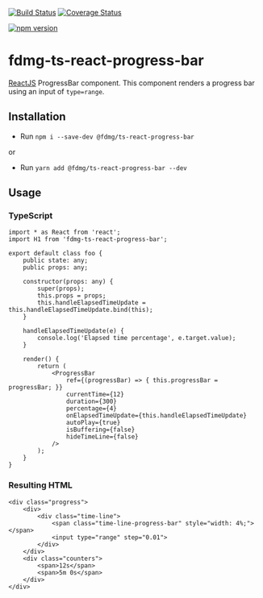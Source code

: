 [![Build Status](https://travis-ci.org/FDMediagroep/fdmg-ts-react-progress-bar.svg?branch=master)](https://travis-ci.org/FDMediagroep/fdmg-ts-react-progress-bar)
[![Coverage Status](https://coveralls.io/repos/github/FDMediagroep/fdmg-ts-react-progress-bar/badge.svg?branch=master)](https://coveralls.io/github/FDMediagroep/fdmg-ts-react-progress-bar?branch=master)

[![npm version](https://badge.fury.io/js/%40fdmg%2Fts-react-progress-bar.svg)](https://badge.fury.io/js/%40fdmg%2Fts-react-progress-bar)

# fdmg-ts-react-progress-bar
[ReactJS](https://reactjs.org/) ProgressBar component. This component renders a progress bar using an input of 
`type=range`.

## Installation
- Run `npm i --save-dev @fdmg/ts-react-progress-bar`

or

- Run `yarn add @fdmg/ts-react-progress-bar --dev`

## Usage
### TypeScript
```
import * as React from 'react';
import H1 from 'fdmg-ts-react-progress-bar';

export default class foo {
    public state: any;
    public props: any;

    constructor(props: any) {
        super(props);
        this.props = props;
        this.handleElapsedTimeUpdate = this.handleElapsedTimeUpdate.bind(this);
    }
    
    handleElapsedTimeUpdate(e) {
        console.log('Elapsed time percentage', e.target.value);
    }

    render() {
        return (
            <ProgressBar
                ref={(progressBar) => { this.progressBar = progressBar; }}
                currentTime={12}
                duration={300}
                percentage={4}
                onElapsedTimeUpdate={this.handleElapsedTimeUpdate}
                autoPlay={true}
                isBuffering={false}
                hideTimeLine={false}
            />
        );
    }
}
```

### Resulting HTML
```
<div class="progress">
    <div>
        <div class="time-line">
            <span class="time-line-progress-bar" style="width: 4%;"></span>
            <input type="range" step="0.01">
        </div>
    </div>
    <div class="counters">
        <span>12s</span>
        <span>5m 0s</span>
    </div>
</div>
```